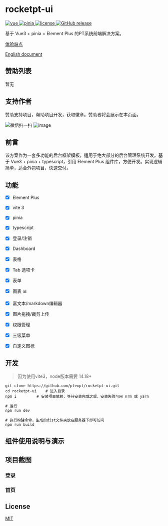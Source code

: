 # rocketpt-ui

<a href="https://github.com/vuejs/vue">
    <img src="https://img.shields.io/badge/vue-3.1.2-brightgreen.svg" alt="vue">
  </a>
  <a href="https://github.com/vuejs/pinia">
    <img src="https://img.shields.io/badge/pinia-2.0.14-brightgreen.svg" alt="pinia">
  </a>
  <a href="https://github.com/plexpt/rocketpt-ui/blob/master/LICENSE">
    <img src="https://img.shields.io/github/license/mashape/apistatus.svg" alt="license">
  </a>
  <a href="https://github.com/plexpt/rocketpt-ui/releases">
    <img src="https://img.shields.io/github/release/plexpt/rocketpt-ui.svg" alt="GitHub release">
  </a>
 

基于 Vue3 + pinia + Element Plus 的PT系统前端解决方案。

[体验站点](https://pt.plexpt.com)

[English document](./README_EN.md)

## 赞助列表
 暂无
## 支持作者

赞助支持项目，帮助项目开发，获取徽章。赞助者将会展示在本页面。

![微信扫一扫](https://user-images.githubusercontent.com/15922823/215301088-147cad1d-af96-423d-8d14-d3440d6e3964.png)
![image](https://user-images.githubusercontent.com/15922823/215301134-1021dc8e-fdd8-4eec-bae4-05ec4a529b42.png)

## 前言

该方案作为一套多功能的后台框架模板，适用于绝大部分的后台管理系统开发。基于 Vue3 + pinia + typescript，引用 Element Plus 组件库，方便开发。实现逻辑简单，适合外包项目，快速交付。

## 功能

-   [x] Element Plus
-   [x] vite 3
-   [x] pinia
-   [x] typescript
-   [x] 登录/注销
-   [x] Dashboard
-   [x] 表格
-   [x] Tab 选项卡
-   [x] 表单
-   [x] 图表 :bar_chart:
-   [x] 富文本/markdown编辑器
-   [x] 图片拖拽/裁剪上传
-   [x] 权限管理
-   [x] 三级菜单
-   [x] 自定义图标


## 开发
> 因为使用vite3，node版本需要 14.18+

```shell
git clone https://github.com/plexpt/rocketpt-ui.git      
cd rocketpt-ui    # 进入目录
npm i         # 安装项目依赖，等待安装完成之后，安装失败可用 nrm 或 yarn

# 运行
npm run dev

# 执行构建命令，生成的dist文件夹放在服务器下即可访问
npm run build
```

## 组件使用说明与演示

## 项目截图

### 登录


### 首页

## License

[MIT](https://github.com/plexpt/rocketpt-ui/blob/master/LICENSE)
